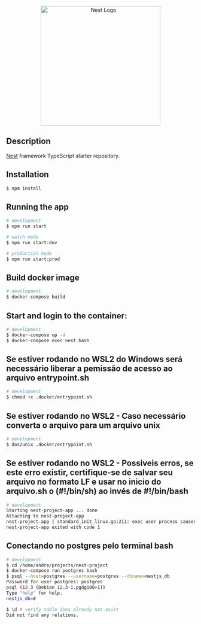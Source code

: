 <p align="center">
  <a href="http://nestjs.com/" target="blank"><img src="https://nestjs.com/img/logo_text.svg" width="320" alt="Nest Logo" /></a>
</p>

[travis-image]: https://api.travis-ci.org/nestjs/nest.svg?branch=master
[travis-url]: https://travis-ci.org/nestjs/nest
[linux-image]: https://img.shields.io/travis/nestjs/nest/master.svg?label=linux
[linux-url]: https://travis-ci.org/nestjs/nest
  
  <!--[![Backers on Open Collective](https://opencollective.com/nest/backers/badge.svg)](https://opencollective.com/nest#backer)
  [![Sponsors on Open Collective](https://opencollective.com/nest/sponsors/badge.svg)](https://opencollective.com/nest#sponsor)-->

## Description

[Nest](https://github.com/nestjs/nest) framework TypeScript starter repository.

## Installation

```bash
$ npm install
```

## Running the app

```bash
# development
$ npm run start

# watch mode
$ npm run start:dev

# production mode
$ npm run start:prod
```

## Build docker image

```bash
# development
$ docker-compose build
```

## Start and login to the container:

```bash
# development
$ docker-compose up -d
$ docker-compose exec nest bash
```

## Se estiver rodando no WSL2 do Windows será necessário liberar a pemissão de acesso ao arquivo entrypoint.sh

```bash
# development
$ chmod +x .docker/entrypoint.sh
```

## Se estiver rodando no WSL2 - Caso necessário converta o arquivo para um arquivo unix

```bash
# development
$ dos2unix .docker/entrypoint.sh
```

## Se estiver rodando no WSL2 - Possiveis erros, se este erro existir, certifique-se de salvar seu arquivo no formato LF e usar no inicio do arquivo.sh o (#!/bin/sh) ao invés de #!/bin/bash

```bash
# development
Starting nest-project-app ... done
Attaching to nest-project-app
nest-project-app | standard_init_linux.go:211: exec user process caused "no such file or directory"
nest-project-app exited with code 1
```


## Conectando no postgres pelo terminal bash

```bash
# development
$ cd /home/andre/projects/nest-project
$ docker-compose run postgres bash
$ psql --host=postgres --username=postgres --dbname=nestjs_db
Password for user postgres: postgres
psql (12.3 (Debian 12.3-1.pgdg100+1))
Type "help" for help.
nestjs_db=#

$ \d # verify table does already not exist
Did not find any relations.
```